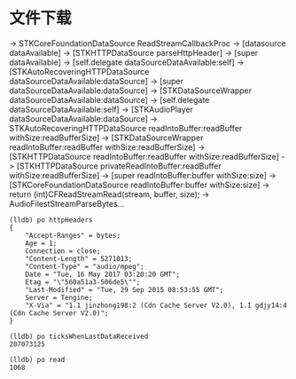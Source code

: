 # 文件下载

 
-> STKCoreFoundationDataSource ReadStreamCallbackProc 
-> [datasource dataAvailable] 
-> [STKHTTPDataSource parseHttpHeader] 
-> [super dataAvailable] 
-> [self.delegate dataSourceDataAvailable:self] 
-> [STKAutoRecoveringHTTPDataSource dataSourceDataAvailable:dataSource]
-> [super dataSourceDataAvailable:dataSource]
-> [STKDataSourceWrapper dataSourceDataAvailable:dataSource]
-> [self.delegate dataSourceDataAvailable:self] 
-> [STKAudioPlayer dataSourceDataAvailable:dataSource]
-> STKAutoRecoveringHTTPDataSource readIntoBuffer:readBuffer withSize:readBufferSize]
-> [STKDataSourceWrapper readIntoBuffer:readBuffer withSize:readBufferSize]
-> [STKHTTPDataSource readIntoBuffer:readBuffer withSize:readBufferSize]
-> [STKHTTPDataSource privateReadIntoBuffer:readBuffer withSize:readBufferSize]
-> [super readIntoBuffer:buffer withSize:size]
-> [STKCoreFoundationDataSource readIntoBuffer:buffer withSize:size]
-> return (int)CFReadStreamRead(stream, buffer, size);
-> AudioFilestStreamParseBytes...

```
(lldb) po httpHeaders
{
    "Accept-Ranges" = bytes;
    Age = 1;
    Connection = close;
    "Content-Length" = 5271013;
    "Content-Type" = "audio/mpeg";
    Date = "Tue, 16 May 2017 03:20:20 GMT";
    Etag = "\"560a51a3-506de5\"";
    "Last-Modified" = "Tue, 29 Sep 2015 08:53:55 GMT";
    Server = Tengine;
    "X-Via" = "1.1 jinzhong198:2 (Cdn Cache Server V2.0), 1.1 gdjy14:4 (Cdn Cache Server V2.0)";
}

(lldb) po ticksWhenLastDataReceived
207073125

(lldb) po read
1068
```



